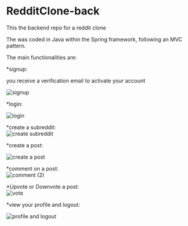 # RedditClone-back

This the backend repo for a reddit clone  

The was coded in Java within the Spring framework, following an MVC pattern.  

The main functionalities are:  

*signup:  

 you receive a verification email to activate your account  
 
![signup](https://user-images.githubusercontent.com/57413702/195394032-c7f648ad-39f5-4422-9cc0-8200fbf72f8f.gif)  
   
   
 *login:  
 
![login](https://user-images.githubusercontent.com/57413702/195395581-640e67a3-3bc3-411e-a7a1-3dd9f1fa8fa8.gif)
  
*create a subreddit:  
![create subreddit](https://user-images.githubusercontent.com/57413702/195395707-5e49a18a-ddc7-4bf8-aca9-bbd0556643e3.gif)
  
*create a post:  
  
  ![create a post](https://user-images.githubusercontent.com/57413702/195395834-f56e93b2-8e79-4374-84cc-323b2175fe3d.gif)
  
*comment on a post:  
![comment (2)](https://user-images.githubusercontent.com/57413702/195396053-abe830c8-8b9c-4c57-a677-b3cda447364a.gif)
  
*Upvote or Downvote a post:  
![vote](https://user-images.githubusercontent.com/57413702/195396167-9bcb317e-5cd5-4fbf-a14c-0ad22be7eb21.gif)
  
 *view your profile and logout:   
   
   ![profile and logout](https://user-images.githubusercontent.com/57413702/195396290-cceee270-6a20-4a9e-8435-6f27e0d5f937.gif)
